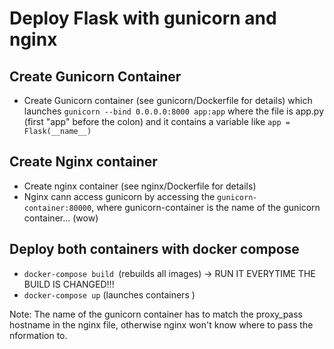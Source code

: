 # Deploy Flask with gunicorn and nginx


## Create Gunicorn Container
- Create Gunicorn container (see gunicorn/Dockerfile for details) which launches 
`gunicorn --bind 0.0.0.0:8000 app:app` 
where the file is app.py (first "app" before the colon) and it contains a variable like
`app = Flask(__name__)`

## Create Nginx container
-  Create nginx container (see nginx/Dockerfile for details)
- Nginx cann access gunicorn by accessing the `gunicorn-container:80000`, where gunicorn-container is the name of the gunicorn container... (wow)

## Deploy both containers with docker compose
- `docker-compose build `(rebuilds all images) -> RUN IT EVERYTIME THE BUILD IS CHANGED!!!
- `docker-compose up` (launches containers )

Note: The name of the gunicorn container has to match the proxy_pass hostname in the nginx file, otherwise nginx won't know where to pass the nformation to.

